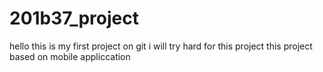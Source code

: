 # 201b37_project
hello this is my first project on git
i will try hard for this project
this project based on mobile appliccation